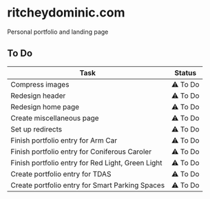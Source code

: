 # ritcheydominic.com
 Personal portfolio and landing page
## To Do
| Task | Status |
| ---- | -------- |
| Compress images | ⚠️ To Do |
| Redesign header | ⚠️ To Do |
| Redesign home page | ⚠️ To Do |
| Create miscellaneous page | ⚠️ To Do |
| Set up redirects | ⚠️ To Do |
| Finish portfolio entry for Arm Car | ⚠️ To Do |
| Finish portfolio entry for Coniferous Caroler | ⚠️ To Do |
| Finish portfolio entry for Red Light, Green Light | ⚠️ To Do |
| Create portfolio entry for TDAS | ⚠️ To Do |
| Create portfolio entry for Smart Parking Spaces | ⚠️ To Do |
